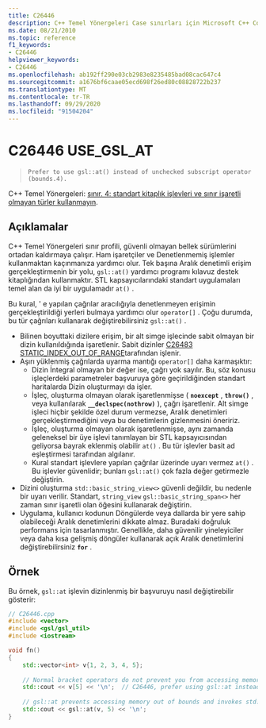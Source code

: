 ```yaml
---
title: C26446
description: C++ Temel Yönergeleri Case sınırları için Microsoft C++ Code Analysis Warning C26446.4.
ms.date: 08/21/2010
ms.topic: reference
f1_keywords:
- C26446
helpviewer_keywords:
- C26446
ms.openlocfilehash: ab192ff290e03cb2983e8235485bad08cac647c4
ms.sourcegitcommit: a1676bf6caae05ecd698f26ed80c08828722b237
ms.translationtype: MT
ms.contentlocale: tr-TR
ms.lasthandoff: 09/29/2020
ms.locfileid: "91504204"
---
```

# <a name="c26446-use_gsl_at"></a>C26446 USE_GSL_AT

> `Prefer to use gsl::at() instead of unchecked subscript operator (bounds.4).`

C++ Temel Yönergeleri: [sınır. 4: standart kitaplık işlevleri ve sınır işaretli olmayan türler kullanmayın](https://github.com/isocpp/CppCoreGuidelines/blob/master/CppCoreGuidelines.md#probounds-bounds-safety-profile).

## <a name="remarks"></a>Açıklamalar

C++ Temel Yönergeleri sınır profili, güvenli olmayan bellek sürümlerini ortadan kaldırmaya çalışır. Ham işaretçiler ve Denetlenmemiş işlemler kullanmaktan kaçınmanıza yardımcı olur. Tek başına Aralık denetimli erişim gerçekleştirmenin bir yolu, `gsl::at()` yardımcı programı kılavuz destek kitaplığından kullanmaktır. STL kapsayıcılarındaki standart uygulamaları temel alan da iyi bir uygulamadır `at()` .

Bu kural, ' e yapılan çağrılar aracılığıyla denetlenmeyen erişimin gerçekleştirildiği yerleri bulmaya yardımcı olur `operator[]` . Çoğu durumda, bu tür çağrıları kullanarak değiştirebilirsiniz `gsl::at()` .

- Bilinen boyuttaki dizilere erişim, bir alt simge işlecinde sabit olmayan bir dizin kullanıldığında işaretlenir. Sabit dizinler [C26483 STATIC_INDEX_OUT_OF_RANGE](c26483.md)tarafından işlenir.
- Aşırı yüklenmiş çağrılarda uyarma mantığı `operator[]` daha karmaşıktır:
  - Dizin İntegral olmayan bir değer ise, çağrı yok sayılır. Bu, söz konusu işleçlerdeki parametreler başvuruya göre geçirildiğinden standart haritalarda Dizin oluşturmayı da işler.
  - İşleç, oluşturma olmayan olarak işaretlenmişse ( **`noexcept`** , **`throw()`** , veya kullanılarak **`__declspec(nothrow)`** ), çağrı işaretlenir. Alt simge işleci hiçbir şekilde özel durum vermezse, Aralık denetimleri gerçekleştirmediğini veya bu denetimlerin gizlenmesini öneririz.
  - İşleç, oluşturma olmayan olarak işaretlenmişse, aynı zamanda geleneksel bir üye işlevi tanımlayan bir STL kapsayıcısından geliyorsa bayrak eklenmiş olabilir `at()` . Bu tür işlevler basit ad eşleştirmesi tarafından algılanır.
  - Kural standart işlevlere yapılan çağrılar üzerinde uyarı vermez `at()` . Bu işlevler güvenlidir; bunları `gsl::at()` çok fazla değer getirmezle değiştirin.
- Dizini oluşturma `std::basic_string_view<>` güvenli değildir, bu nedenle bir uyarı verilir. Standart, `string_view` `gsl::basic_string_span<>` her zaman sınır işaretli olan öğesini kullanarak değiştirin.
- Uygulama, kullanıcı kodunun Döngülerde veya dallarda bir yere sahip olabileceği Aralık denetimlerini dikkate almaz. Buradaki doğruluk performans için tasarlanmıştır. Genellikle, daha güvenilir yineleyiciler veya daha kısa gelişmiş döngüler kullanarak açık Aralık denetimlerini değiştirebilirsiniz **`for`** .

## <a name="example"></a>Örnek

Bu örnek, `gsl::at` işlevin dizinlenmiş bir başvuruyu nasıl değiştirebilir gösterir:

```cpp
// C26446.cpp
#include <vector>
#include <gsl/gsl_util>
#include <iostream>

void fn()
{
    std::vector<int> v{1, 2, 3, 4, 5};
  
    // Normal bracket operators do not prevent you from accessing memory out of bounds.
    std::cout << v[5] << '\n';  // C26446, prefer using gsl::at instead of using operator[].
  
    // gsl::at prevents accessing memory out of bounds and invokes std::terminate on access.
    std::cout << gsl::at(v, 5) << '\n';
}
```
